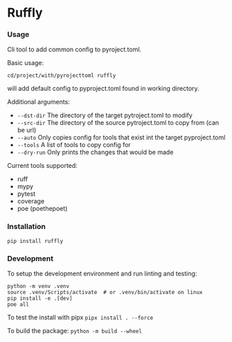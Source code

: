 # Ruffly

### Usage

Cli tool to add common config to pyroject.toml.

Basic usage:
```commandline
cd/project/with/pyrojecttoml ruffly
```
will add default config to pyproject.toml found in working directory.

Additional arguments:

- ```--dst-dir``` The directory of the target pytroject.toml to modify
- ```--src-dir``` The directory of the source pytroject.toml to copy from (can be url)
- ```--auto``` Only copies config for tools that exist int the target pyproject.toml
- ```--tools``` A list of tools to copy config for
- ```--dry-run``` Only prints the changes that would be made

Current tools supported:
- ruff
- mypy
- pytest
- coverage
- poe (poethepoet)

### Installation

```commandline
pip install ruffly
```

### Development
To setup the development environment and run linting and testing:

```commandline
python -m venv .venv
source .venv/Scripts/activate  # or .venv/bin/activate on linux
pip install -e .[dev]
poe all
```

To test the install with pipx ```pipx install . --force```

To build the package: ```python -m build --wheel```
